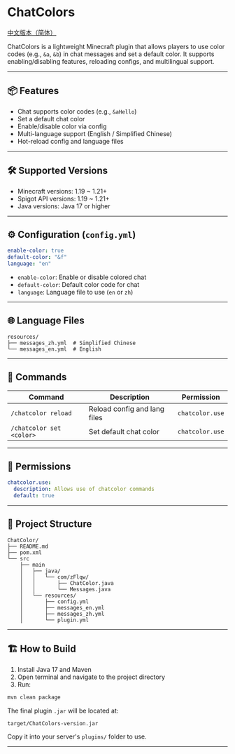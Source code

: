 # ChatColors
[中文版本（简体）](./README_zh.md)

ChatColors is a lightweight Minecraft plugin that allows players to use color codes (e.g., `&a`, `&b`) in chat messages and set a default color. It supports enabling/disabling features, reloading configs, and multilingual support.

---

## 📦 Features

- Chat supports color codes (e.g., `&aHello`)
- Set a default chat color
- Enable/disable color via config
- Multi-language support (English / Simplified Chinese)
- Hot-reload config and language files

---

## 🛠 Supported Versions

- Minecraft versions: 1.19 ~ 1.21+  
- Spigot API versions: 1.19 ~ 1.21+  
- Java versions: Java 17 or higher

---

## ⚙️ Configuration (`config.yml`)

```yaml
enable-color: true
default-color: "&f"
language: "en"
```

- `enable-color`: Enable or disable colored chat
- `default-color`: Default color code for chat
- `language`: Language file to use (`en` or `zh`)

---

## 🌐 Language Files

```
resources/
├── messages_zh.yml  # Simplified Chinese
└── messages_en.yml  # English
```

---

## 🧪 Commands

| Command                   | Description                    | Permission       |
|---------------------------|--------------------------------|------------------|
| `/chatcolor reload`       | Reload config and lang files   | `chatcolor.use`  |
| `/chatcolor set <color>`  | Set default chat color         | `chatcolor.use`  |

---

## 🔐 Permissions

```yaml
chatcolor.use:
  description: Allows use of chatcolor commands
  default: true
```

---

## 📁 Project Structure

```
ChatColor/
├── README.md
├── pom.xml
└── src
    ├── main
    │   ├── java/
    │   │   └── com/zFlqw/
    │   │       ├── ChatColor.java
    │   │       └── Messages.java
    │   └── resources/
    │       ├── config.yml
    │       ├── messages_en.yml
    │       ├── messages_zh.yml
    │       └── plugin.yml
```

---

## 🏗️ How to Build

1. Install Java 17 and Maven
2. Open terminal and navigate to the project directory
3. Run:

```bash
mvn clean package
```

The final plugin `.jar` will be located at:

```
target/ChatColors-version.jar
```

Copy it into your server's `plugins/` folder to use.

---

